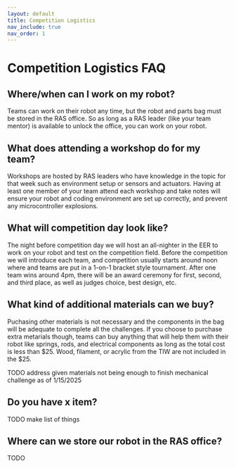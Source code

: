 ```yaml
---
layout: default
title: Competition Logistics
nav_include: true
nav_order: 1
---
```


# Competition Logistics FAQ

## Where/when can I work on my robot?
Teams can work on their robot any time, but the robot and parts bag must be stored in the RAS office. So as long as a RAS leader (like your team mentor) is available to unlock the office, you can work on your robot.

## What does attending a workshop do for my team?
Workshops are hosted by RAS leaders who have knowledge in the topic for that week such as environment setup or sensors and actuators. Having at least one member of your team attend each workshop and take notes will ensure your robot and coding environment are set up correctly, and prevent any microcontroller explosions.

## What will competition day look like?
The night before competition day we will host an all-nighter in the EER to work on your robot and test on the competition field. Before the competition we will introduce each team, and competition usually starts around noon where and teams are put in a 1-on-1 bracket style tournament. After one team wins around 4pm, there will be an award ceremony for first, second, and third place, as well as judges choice, best design, etc. 

## What kind of additional materials can we buy?
Puchasing other materials is not necessary and the components in the bag will be adequate to complete all the challenges. If you choose to purchase extra metarials though, teams can buy anything that will help them with their robot like springs, rods, and electrical components as long as the total cost is less than $25. Wood, filament, or acrylic from the TIW are not included in the $25.

TODO address given materials not being enough to finish mechanical challenge as of 1/15/2025

## Do you have x item?

TODO make list of things 

## Where can we store our robot in the RAS office?

TODO